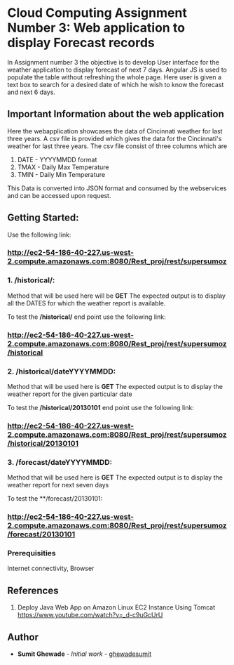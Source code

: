 # Cloud Computing Assignment Number 3: Web application to display Forecast records
In Assignment number 3 the objective is to develop User interface for the weather application to display forecast of next 7 days.
Angular JS is used to populate the table without refreshing the whole page. Here user is given a text box to search for a desired date 
of which he wish to know the forecast and next 6 days.


## Important Information about the web application
Here the webapplication showcases the data of Cincinnati weather for last three years. 
A csv file is provided which gives the data for the Cincinnati's weather for last three years.
The csv file consist of three columns which are 
1) DATE - YYYYMMDD format
2) TMAX - Daily Max Temperature 
3) TMIN -  Daily Min Temperature

This Data is converted into JSON format and consumed by the webservices and can be accessed upon request.

## Getting Started:
Use the following link:
### http://ec2-54-186-40-227.us-west-2.compute.amazonaws.com:8080/Rest_proj/rest/supersumoz

### 1. /historical/:
Method that will be used here will be **GET** 
The expected output is to display all the DATES for which the weather report is available.

To test the **/historical/** end point use the following link:
### http://ec2-54-186-40-227.us-west-2.compute.amazonaws.com:8080/Rest_proj/rest/supersumoz/historical

### 2. /historical/dateYYYYMMDD:
Method that will be used here is **GET**
The expected output is to display the weather report for the given particular date

To test the **/historical/20130101** end point use the following link:
### http://ec2-54-186-40-227.us-west-2.compute.amazonaws.com:8080/Rest_proj/rest/supersumoz/historical/20130101

### 3. /forecast/dateYYYYMMDD:

Method that will be used here is **GET**
The expected output is to display the weather report for next seven days

To test the **/forecast/20130101:

### http://ec2-54-186-40-227.us-west-2.compute.amazonaws.com:8080/Rest_proj/rest/supersumoz/forecast/20130101

### Prerequisities

Internet connectivity, 
Browser

## References

1. Deploy Java Web App on Amazon Linux EC2 Instance Using Tomcat 
https://www.youtube.com/watch?v=_d-c9uGcUrU


## Author

* **Sumit Ghewade** - *Initial work* - [ghewadesumit](https://github.com/ghewadesumit)

